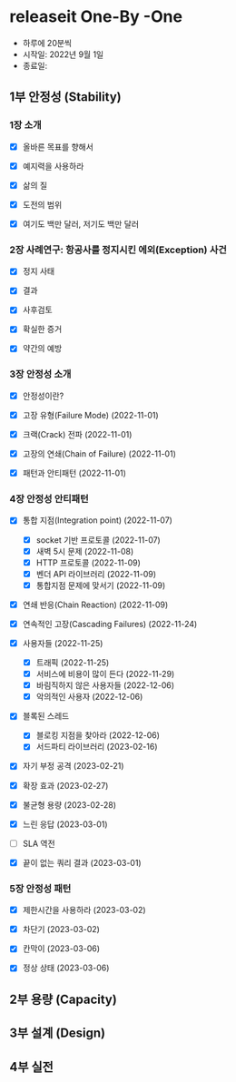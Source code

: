 # releaseit One-By -One
* 하루에 20분씩
* 시작일: 2022년 9월 1일
* 종료일: 


## 1부 안정성 (Stability)
### 1장 소개
- [x] 올바른 목표를 향해서
- [x] 예지력을 사용하라
- [x] 삶의 질
- [x] 도전의 범위
- [x] 여기도 백만 달러, 저기도 백만 달러


### 2장 사례연구: 항공사를 정지시킨 에외(Exception) 사건
- [x] 정지 사태
- [x] 결과
- [x] 사후검토
- [x] 확실한 증거
- [x] 약간의 예방


### 3장 안정성 소개
- [x] 안정성이란?
- [x] 고장 유형(Failure Mode) (2022-11-01)
- [x] 크랙(Crack) 전파 (2022-11-01)
- [x] 고장의 연쇄(Chain of Failure) (2022-11-01)
- [x] 패턴과 안티패턴 (2022-11-01)


### 4장 안정성 안티패턴
- [x] 통합 지점(Integration point) (2022-11-07)
  - [x] socket 기반 프로토콜 (2022-11-07)
  - [x] 새벽 5시 문제 (2022-11-08) 
  - [x] HTTP 프로토콜 (2022-11-09)
  - [x] 벤더 API 라이브러리 (2022-11-09)
  - [x] 통합지점 문제에 맞서기 (2022-11-09)
- [x] 연쇄 반응(Chain Reaction) (2022-11-09) 
- [x] 연속적인 고장(Cascading Failures) (2022-11-24)
- [x] 사용자들 (2022-11-25)
  - [x] 트래픽 (2022-11-25)
  - [x] 서비스에 비용이 많이 든다 (2022-11-29)
  - [x] 바림직하지 않은 사용자들 (2022-12-06)
  - [x] 악의적인 사용자 (2022-12-06)
- [x] 블록된 스레드
  - [x] 블로킹 지점을 찾아라 (2022-12-06)
  - [x] 서드파티 라이브러리 (2023-02-16)
- [x] 자기 부정 공격 (2023-02-21) 
- [x] 확장 효과 (2023-02-27)
- [x] 불균형 용량 (2023-02-28)
- [x] 느린 응답 (2023-03-01)
- [ ] SLA 역전
- [x] 끝이 없는 쿼리 결과 (2023-03-01) 


### 5장 안정성 패턴
- [x] 제한시간을 사용하라 (2023-03-02)
- [x] 차단기 (2023-03-02)
- [x] 칸막이 (2023-03-06)
- [x] 정상 상태 (2023-03-06) 


## 2부 용량 (Capacity)



## 3부 설계 (Design)



## 4부 실전

